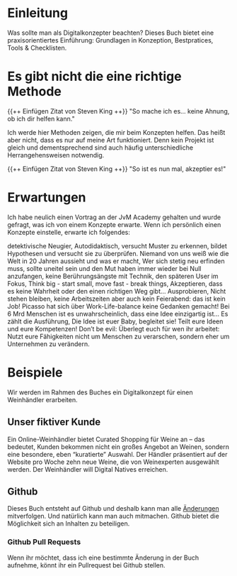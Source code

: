 # Einleitung

Was sollte man als Digitalkonzepter beachten? Dieses Buch bietet eine praxisorientiertes Einführung: Grundlagen in Konzeption, Bestpratices, Tools & Checklisten.

# Es gibt nicht die eine richtige Methode
{{++ Einfügen Zitat von Steven King ++}}
"So mache ich es... keine Ahnung, ob ich dir helfen kann."

Ich werde hier Methoden zeigen, die mir beim Konzepten helfen. Das heißt aber nicht, dass es nur auf meine Art funktioniert. Denn kein Projekt ist gleich und dementsprechend sind auch häufig unterschiedliche Herrangehensweisen notwendig. 

{{++ Einfügen Zitat von Steven King ++}}
"So ist es nun mal, akzeptier es!"

# Erwartungen
Ich habe neulich einen Vortrag an der JvM Academy gehalten und wurde gefragt, was ich von einem Konzepte erwarte. Wenn ich persönlich einen Konzepte einstelle, erwarte ich folgendes:

detektivische Neugier, Autodidaktisch, versucht Muster zu erkennen, bildet Hypothesen und versucht sie zu überprüfen. Niemand von uns weiß wie die Welt in 20 Jahren aussieht und was er macht, Wer sich stetig neu erfinden muss, sollte uneitel sein und den Mut haben immer wieder bei Null anzufangen, 
keine Berührungsängste mit Technik, den späteren User im Fokus, Think big - start small, move fast - break things, Akzeptieren, dass es keine Wahrheit oder den einen richtigen Weg gibt… Ausprobieren, Nicht stehen bleiben, keine Arbeitszeiten aber auch kein Feierabend: das ist kein Job! Picasso hat sich über Work-Life-balance keine Gedanken gemacht!  Bei 6 Mrd Menschen ist es unwahrscheinlich, dass eine Idee einzigartig ist… Es zählt die Ausführung, Die Idee ist euer Baby, begleitet sie!
Teilt eure Ideen und eure Kompetenzen!
Don’t be evil: Überlegt euch für wen ihr arbeitet: Nutzt eure Fähigkeiten nicht um Menschen zu verarschen, sondern eher um Unternehmen zu verändern.

# Beispiele
Wir werden im Rahmen des Buches ein Digitalkonzept für einen Weinhändler erarbeiten. 

## Unser fiktiver Kunde 
Ein Online-Weinhändler bietet Curated Shopping für Weine an – das bedeutet, Kunden bekommen nicht ein großes Angebot an Weinen, sondern eine besondere, eben “kuratierte” Auswahl. Der Händler präsentiert auf der Website pro Woche zehn neue Weine, die von Weinexperten ausgewählt werden. Der Weinhändler will Digital Natives erreichen. 


## Github
Dieses Buch entsteht auf Github und deshalb kann man alle [Änderungen](https://github.com/jonas28/digitalkonzept/commits/master) mitverfolgen.
Und natürlich kann man auch mitmachen. Github bietet die Möglichkeit sich an Inhalten zu beteiligen.

### Github Pull Requests
Wenn ihr möchtet, dass ich eine bestimmte Änderung in der Buch aufnehme, könnt ihr ein Pullrequest bei Github stellen.